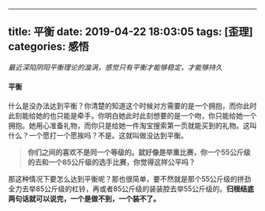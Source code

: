 <!--
 * @Author: Mean
 * @Date: Fri Mar 26 2021 17:47:25
 * @LastEditTime: Wed Aug 10 2022 17:08:33
 * @LastEditors: Mean
 * the best code is no code at all
-->
---
title: 平衡
date: 2019-04-22 18:03:05
tags: [歪理]
categories: 感悟
---
*最近深陷阴阳平衡理论的漩涡，感觉只有平衡才能够稳定，才能够持久*

#### 平衡
什么是没办法达到平衡？你清楚的知道这个时候对方需要的是一个拥抱，而你此时此刻能给她的也只能是牵手。你明白她此时此刻想要的是一个吻，你只能给她一个拥抱。她用心准备礼物，而你只是给她一件淘宝搜索第一页就能买到的礼物。这叫什么？一个愿打一个愿挨吗？不是。这就叫做没达到平衡。

> **你们之间的喜欢不是同一个等级的。就好像是举重比赛，你一个55公斤级的去和一个85公斤级的选手比赛，你觉得这样公平吗？**

那这种情况下要怎么达到平衡呢？那也很简单，要不然就是那个55公斤级的拼劲全力去举85公斤级的杠铃，再或者85公斤级的装装腔去举55公斤级的。**归根结底两句话就可以说完，一个是做不到，一个装不了。**

